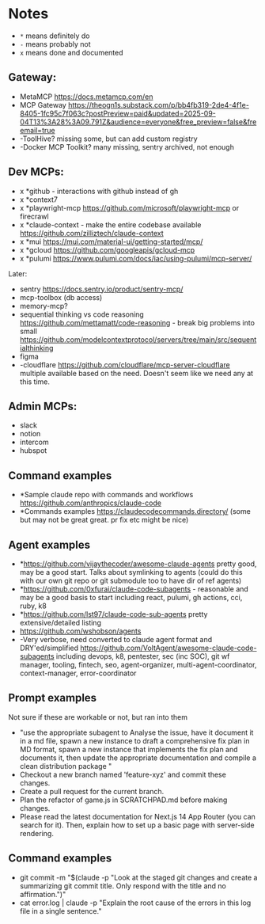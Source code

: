 # Notes

- `*` means definitely do
- `-` means probably not
- `x` means done and documented

## Gateway:
- MetaMCP https://docs.metamcp.com/en
- MCP Gateway https://theogn1s.substack.com/p/bb4fb319-2de4-4f1e-8405-1fc95c7f063c?postPreview=paid&updated=2025-09-04T13%3A28%3A09.791Z&audience=everyone&free_preview=false&freemail=true
- -ToolHive?  missing some, but can add custom registry
- -Docker MCP Toolkit? many missing, sentry archived, not enough

## Dev MCPs:
- x *github - interactions with github instead of gh
- x *context7
- x *playwright-mcp https://github.com/microsoft/playwright-mcp or firecrawl
- x *claude-context - make the entire codebase available https://github.com/zilliztech/claude-context
- x *mui https://mui.com/material-ui/getting-started/mcp/
- x *gcloud https://github.com/googleapis/gcloud-mcp
- x *pulumi https://www.pulumi.com/docs/iac/using-pulumi/mcp-server/

Later:
- sentry https://docs.sentry.io/product/sentry-mcp/
- mcp-toolbox (db access)
- memory-mcp?
- sequential thinking vs code reasoning https://github.com/mettamatt/code-reasoning - break big problems into small https://github.com/modelcontextprotocol/servers/tree/main/src/sequentialthinking
- figma
- -cloudflare https://github.com/cloudflare/mcp-server-cloudflare multiple available based on the need.  Doesn't seem like we need any at this time.

## Admin MCPs:
- slack
- notion
- intercom
- hubspot

## Command examples
- *Sample claude repo with commands and workflows https://github.com/anthropics/claude-code
- *Commands examples https://claudecodecommands.directory/ (some but may not be great great.  pr fix etc might be nice)

## Agent examples
- *https://github.com/vijaythecoder/awesome-claude-agents pretty good, may be a good start. Talks about symlinking to agents (could do this with our own git repo or git submodule too to have dir of ref agents)
- *https://github.com/0xfurai/claude-code-subagents - reasonable and may be a good basis to start including react, pulumi, gh actions, cci, ruby, k8
- *https://github.com/lst97/claude-code-sub-agents pretty extensive/detailed listing
- https://github.com/wshobson/agents
- -Very verbose, need converted to claude agent format and DRY'ed/simplified https://github.com/VoltAgent/awesome-claude-code-subagents including devops, k8, pentester, sec (inc SOC), git wf manager, tooling,
    fintech, seo, agent-organizer, multi-agent-coordinator, context-manager, error-coordinator

## Prompt examples
Not sure if these are workable or not, but ran into them
- "use the appropriate subagent to Analyse the issue, have it document it in a md file, spawn a new instance to draft a comprehensive fix plan in MD format, spawn a new instance that implements the fix plan and documents it, then update the appropriate documentation and compile a clean distribution package "
- Checkout a new branch named 'feature-xyz' and commit these changes.
- Create a pull request for the current branch.
- Plan the refactor of game.js in SCRATCHPAD.md before making changes.
- Please read the latest documentation for Next.js 14 App Router (you can search for it). Then, explain how to set up a basic page with server-side rendering.

## Command examples
- git commit -m "$(claude -p "Look at the staged git changes and create a summarizing git commit title. Only respond with the title and no affirmation.")"
- cat error.log | claude -p "Explain the root cause of the errors in this log file in a single sentence."
